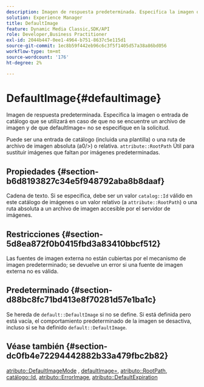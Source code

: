 ```yaml
---
description: Imagen de respuesta predeterminada. Especifica la imagen o entrada de catálogo que se utilizará en caso de que no se encuentre un archivo de imagen y de que defaultImage= no se especifique en la solicitud.
solution: Experience Manager
title: DefaultImage
feature: Dynamic Media Classic,SDK/API
role: Developer,Business Practitioner
exl-id: 2044b447-0ee1-4964-b751-8637c5e115d1
source-git-commit: 1ec8b59f442eb96c6c3f5f1405d57a38a86bd056
workflow-type: tm+mt
source-wordcount: '176'
ht-degree: 2%

---
```


# DefaultImage{#defaultimage}

Imagen de respuesta predeterminada. Especifica la imagen o entrada de catálogo que se utilizará en caso de que no se encuentre un archivo de imagen y de que defaultImage= no se especifique en la solicitud.

Puede ser una entrada de catálogo (incluida una plantilla) o una ruta de archivo de imagen absoluta (a0/>) o relativa. `attribute::RootPath` Útil para sustituir imágenes que faltan por imágenes predeterminadas.

## Propiedades {#section-b6d8193827c34e5f948792aba8b8daaf}

Cadena de texto. Si se especifica, debe ser un valor `catalog::Id` válido en este catálogo de imágenes o un valor relativo (a `attribute::RootPath`) o una ruta absoluta a un archivo de imagen accesible por el servidor de imágenes.

## Restricciones {#section-5d8ea872f0b0415fbd3a83410bbcf512}

Las fuentes de imagen externa no están cubiertas por el mecanismo de imagen predeterminado; se devuelve un error si una fuente de imagen externa no es válida.

## Predeterminado {#section-d88bc8fc71bd413e8f70281d57e1ba1c}

Se hereda de `default::DefaultImage` si no se define. Si está definida pero está vacía, el comportamiento predeterminado de la imagen se desactiva, incluso si se ha definido `default::DefaultImage`.

## Véase también {#section-dc0fb4e72294442882b33a479fbc2b82}

[atributo::DefaultImageMode](../../../../../is-api/image-catalog/image-serving-api-ref/c-image-catalog-reference/c-attributes-reference/r-defaultimagemode.md#reference-8a996af162f84e46bbe9e6e0d4e26782) ,  [defaultImage=](../../../../../is-api/image-catalog/image-serving-api-ref/c-image-catalog-reference/c-attributes-reference/r-is-cat-defaultimage.md#reference-8e9900e129f54ed68462a3c2fc3bc433),  [atributo::RootPath](../../../../../is-api/image-catalog/image-serving-api-ref/c-image-catalog-reference/c-attributes-reference/r-rootpath.md#reference-17d57e5967be403b8408fa7214017494),  [catálogo::Id](/help/aem-is-ir-api/is-api/image-catalog/image-serving-api-ref/c-image-catalog-reference/c-image-svg-data-reference/c-image-data-reference/r-id-cat.md),  [atributo::ErrorImage](../../../../../is-api/image-catalog/image-serving-api-ref/c-image-catalog-reference/c-attributes-reference/r-errorimage.md#reference-c494d5d8b2584fe3800f35baabd0292c),  [atributo::DefaultExpiration](../../../../../is-api/image-catalog/image-serving-api-ref/c-image-catalog-reference/c-attributes-reference/r-defaultexpiration.md#reference-0526166fab654fceb243b75d1ea4f0cf)
